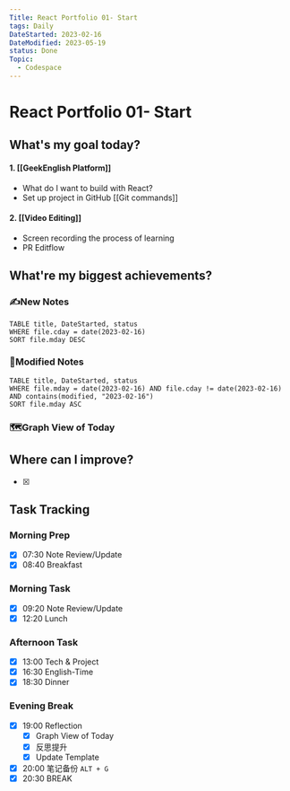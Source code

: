```yaml
---
Title: React Portfolio 01- Start
tags: Daily
DateStarted: 2023-02-16
DateModified: 2023-05-19
status: Done
Topic:
  - Codespace
---
```


# React Portfolio 01- Start

## What's my goal today?

#### 1. [[GeekEnglish Platform]]

- What do I want to build with React?
- Set up project in GitHub [[Git commands]]

#### 2. [[Video Editing]]

- Screen recording the process of learning
- PR Editflow

## What're my biggest achievements?

### ✍️New Notes

```dataview
TABLE title, DateStarted, status
WHERE file.cday = date(2023-02-16)
SORT file.mday DESC
```

### 📝Modified Notes

```dataview
TABLE title, DateStarted, status
WHERE file.mday = date(2023-02-16) AND file.cday != date(2023-02-16) AND contains(modified, "2023-02-16")
SORT file.mday ASC
```

### 🗺️Graph View of Today

## Where can I improve?

- [x]

## Task Tracking

### Morning Prep

- [x] 07:30 Note Review/Update
- [x] 08:40 Breakfast

### Morning Task

- [x] 09:20 Note Review/Update
- [x] 12:20 Lunch

### Afternoon Task

- [x] 13:00 Tech & Project
- [x] 16:30 English-Time
- [x] 18:30 Dinner

### Evening Break

- [x] 19:00 Reflection
  - [x] Graph View of Today
  - [x] 反思提升
  - [x] Update Template
- [x] 20:00 笔记备份 `ALT + G`
- [x] 20:30 BREAK
